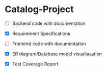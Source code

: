 # Catalog-Project
 
- [ ] Backend code with documentation
- [x] Requirement Specifications
- [ ] Frontend code with documentation
- [x] ER diagram/Database model visualiasation
- [x] Test Coverage Report
 

